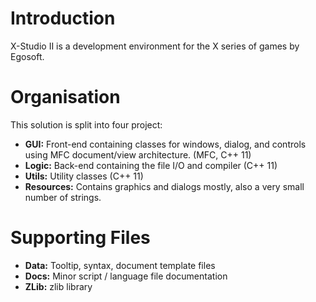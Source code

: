 # Introduction #

X-Studio II is a development environment for the X series of games by Egosoft.


# Organisation #

This solution is split into four project:
  * **GUI:** Front-end containing classes for windows, dialog, and controls using MFC document/view architecture. (MFC, C++ 11)
  * **Logic:** Back-end containing the file I/O and compiler (C++ 11)
  * **Utils:** Utility classes (C++ 11)
  * **Resources:** Contains graphics and dialogs mostly, also a very small number of strings.

# Supporting Files #

  * **Data:** Tooltip, syntax, document template files
  * **Docs:** Minor script / language file documentation
  * **ZLib:** zlib library